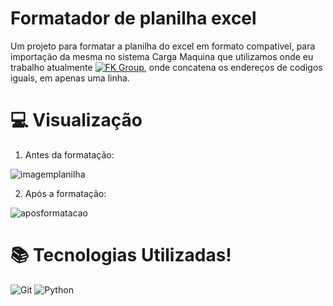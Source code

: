 # Formatador de planilha excel

Um projeto para formatar a planilha do excel em formato compativel, para importação da mesma no sistema Carga Maquina que utilizamos onde eu trabalho atualmente [![FK Group](https://img.shields.io/badge/FK%20Group-2db6be?style=flat&logo=https://media.licdn.com/dms/image/D4D0BAQEr0Mq4p8pUTg/company-logo_200_200/0/1707494036865/fkgroupbrasil_logo?e=1723680000&v=beta&t=uGjGNUCcSvaD2FWxzwQucDevqqRcKZor4scHW_ojZy4&link=https://www.linkedin.com/company/fkgroupbrasil)](https://www.linkedin.com/company/fkgroupbrasil), onde concatena os endereços de codigos iguais, em apenas uma linha.

# 💻 Visualização

1. Antes da formatação:

![imagemplanilha](image.png)

2. Após a formatação:

![aposformatacao](image-1.png)

# 📚 Tecnologias Utilizadas!


![Git](https://img.shields.io/badge/GIT-E44C30?style=for-the-badge&logo=git&logoColor=white)
![Python](https://img.shields.io/badge/python-3670A0?style=for-the-badge&logo=python&logoColor=ffdd54)